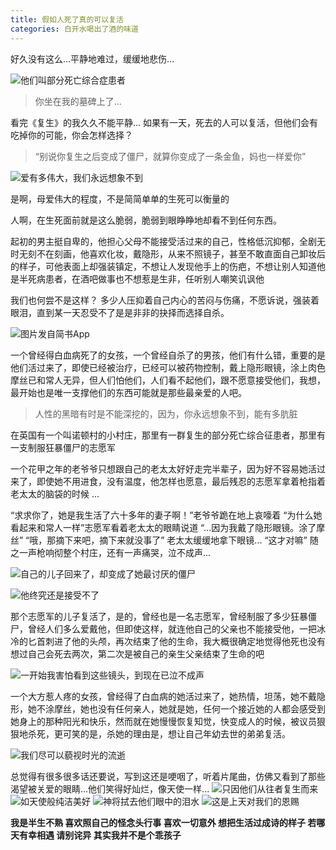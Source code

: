 ```yaml
---
title: 假如人死了真的可以复活
categories: 白开水喝出了酒的味道
---
```




好久没有这么...平静地难过，缓缓地悲伤...

![他们叫部分死亡综合症患者](http://upload-images.jianshu.io/upload_images/2190281-a87d7a6c45d92b6e.jpg)

>你坐在我的墓碑上了...

看完《复生》的我久久不能平静...
如果有一天，死去的人可以复活，但他们会有吃掉你的可能，你会怎样选择？
> “别说你复生之后变成了僵尸，就算你变成了一条金鱼，妈也一样爱你”

![爱有多伟大，我们永远想象不到](http://upload-images.jianshu.io/upload_images/2190281-6a37d13f73922c4a.jpg)


是啊，母爱伟大的程度，不是简简单单的生死可以衡量的

人啊，在生死面前就是这么脆弱，脆弱到眼睁睁地却看不到任何东西。

起初的男主挺自卑的，他担心父母不能接受活过来的自己，性格低沉抑郁，全剧无时无刻不在刻画，他喜欢化妆，戴隐形，从来不照镜子，甚至不敢直面自己卸妆后的样子，可他表面上却强装镇定，不想让人发现他手上的伤疤，不想让别人知道他是半死病患者，在酒吧做事也不想惹是生非，任听别人嘲笑讥讽他

我们也何尝不是这样？ 多少人压抑着自己内心的苦闷与伤痛，不愿诉说，强装着眼泪，直到某一天忍受不了是是非非的抉择而选择自杀。

![图片发自简书App](http://upload-images.jianshu.io/upload_images/2190281-b6adca3a909c5215.jpg)

一个曾经得白血病死了的女孩，一个曾经自杀了的男孩，他们有什么错，重要的是他们活过来了，即使已经被治疗，已经可以被药物控制，戴上隐形眼镜，涂上肉色摩丝已和常人无异，但人们怕他们，人们看不起他们，跟不愿意接受他们，我想，最开始也是唯一支撑他们的东西可能就是那些最亲爱的人吧。

>人性的黑暗有时是不能深挖的，因为，你永远想象不到，能有多肮脏

在英国有一个叫诺顿村的小村庄，那里有一群复生的部分死亡综合征患者，那里有一支制服狂暴僵尸的志愿军

一个花甲之年的老爷爷只想跟自己的老太太好好走完半辈子，因为好不容易她活过来了，即使她不用进食，没有温度，他怎样也愿意，最后残忍的志愿军拿着枪指着老太太的脑袋的时候 ...

“求求你了，她是我生活了六十多年的妻子啊！”老爷爷跪在地上哀嚎着
“为什么她看起来和常人一样”志愿军看着老太太的眼睛说道
“...因为我戴了隐形眼镜。涂了摩丝”
“哦，那摘下来吧，摘下来就没事了”
 老太太缓缓地拿下眼镜...
“这才对嘛”
随之一声枪响彻整个村庄，还有一声痛哭，泣不成声...

![自己的儿子回来了，却变成了她最讨厌的僵尸](http://upload-images.jianshu.io/upload_images/2190281-f30406a71ac6b0bf.jpg)

![他终究还是接受不了](http://upload-images.jianshu.io/upload_images/2190281-10b3da0852ee8067.jpg)

那个志愿军的儿子复活了，是的，曾经也是一名志愿军，曾经制服了多少狂暴僵尸，曾经人们多么爱戴他，但即使这样，就连他自己的父亲也不能接受他，一把冰冷的匕首刺进了他的头颅，再次结束了他的生命，我大概很确定地觉得他死也没有想过自己会死去两次，第二次是被自己的亲生父亲结束了生命的吧

![一开始我害怕看到这些镜头，到现在已泣不成声](http://upload-images.jianshu.io/upload_images/2190281-5a4f5eccfa272a73.jpg)

一个大方惹人疼的女孩，曾经得了白血病的她活过来了，她热情，坦荡，她不戴隐形，她不涂摩丝，她也没有任何亲人，她就是她，任何一个接近她的人都会感受到她身上的那种阳光和快乐，然而就在她慢慢恢复知觉，快变成人的时候，被议员狠狠地杀死，更可笑的是，杀她的理由是，想让自己年幼去世的弟弟复活。

![我们尽可以藐视时光的流逝](http://upload-images.jianshu.io/upload_images/2190281-6ccae955d8be98a1.jpg)

总觉得有很多很多话还要说，写到这还是哽咽了，听着片尾曲，仿佛又看到了那些渴望被关爱的眼睛...他们笑得好灿烂，像天使一样...
![只因他们从往者复生而来](http://upload-images.jianshu.io/upload_images/2190281-aff03d0195970698.jpg)
![如天使般纯洁美好](http://upload-images.jianshu.io/upload_images/2190281-a483289d959e3b6a.jpg)
![神将拭去他们眼中的泪水](http://upload-images.jianshu.io/upload_images/2190281-67c482cbc6edaaba.jpg)
![这是上天对我们的恩赐](http://upload-images.jianshu.io/upload_images/2190281-77321e020a9c4b3a.jpg)

**我是半生不熟 喜欢照自己的怪念头行事
喜欢一切意外 想把生活过成诗的样子
若哪天有幸相遇 请别诧异 其实我并不是个乖孩子**